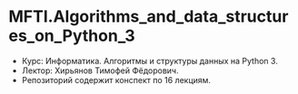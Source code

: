 # MFTI.Algorithms_and_data_structures_on_Python_3

- Курс: Информатика. Алгоритмы и структуры данных на Python 3.
- Лектор: Хирьянов Тимофей Фёдорович.
- Репозиторий содержит конспект по 16 лекциям.
